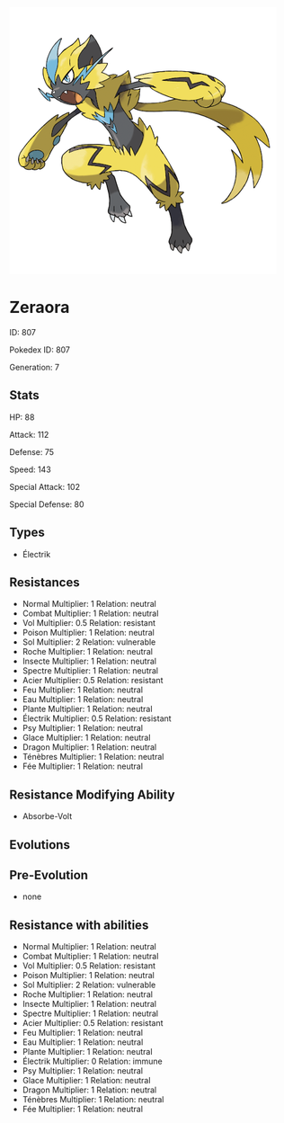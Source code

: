 ![](https://raw.githubusercontent.com/PokeAPI/sprites/master/sprites/pokemon/other/official-artwork/807.png)

# Zeraora
ID: 807

Pokedex ID: 807

Generation: 7

## Stats

HP: 88

Attack: 112

Defense: 75

Speed: 143

Special Attack: 102

Special Defense: 80

## Types

- Électrik
## Resistances

- Normal Multiplier: 1 Relation: neutral
- Combat Multiplier: 1 Relation: neutral
- Vol Multiplier: 0.5 Relation: resistant
- Poison Multiplier: 1 Relation: neutral
- Sol Multiplier: 2 Relation: vulnerable
- Roche Multiplier: 1 Relation: neutral
- Insecte Multiplier: 1 Relation: neutral
- Spectre Multiplier: 1 Relation: neutral
- Acier Multiplier: 0.5 Relation: resistant
- Feu Multiplier: 1 Relation: neutral
- Eau Multiplier: 1 Relation: neutral
- Plante Multiplier: 1 Relation: neutral
- Électrik Multiplier: 0.5 Relation: resistant
- Psy Multiplier: 1 Relation: neutral
- Glace Multiplier: 1 Relation: neutral
- Dragon Multiplier: 1 Relation: neutral
- Ténèbres Multiplier: 1 Relation: neutral
- Fée Multiplier: 1 Relation: neutral
## Resistance Modifying Ability

- Absorbe-Volt

## Evolutions

## Pre-Evolution

- none

## Resistance with abilities

- Normal Multiplier: 1 Relation: neutral
- Combat Multiplier: 1 Relation: neutral
- Vol Multiplier: 0.5 Relation: resistant
- Poison Multiplier: 1 Relation: neutral
- Sol Multiplier: 2 Relation: vulnerable
- Roche Multiplier: 1 Relation: neutral
- Insecte Multiplier: 1 Relation: neutral
- Spectre Multiplier: 1 Relation: neutral
- Acier Multiplier: 0.5 Relation: resistant
- Feu Multiplier: 1 Relation: neutral
- Eau Multiplier: 1 Relation: neutral
- Plante Multiplier: 1 Relation: neutral
- Électrik Multiplier: 0 Relation: immune
- Psy Multiplier: 1 Relation: neutral
- Glace Multiplier: 1 Relation: neutral
- Dragon Multiplier: 1 Relation: neutral
- Ténèbres Multiplier: 1 Relation: neutral
- Fée Multiplier: 1 Relation: neutral